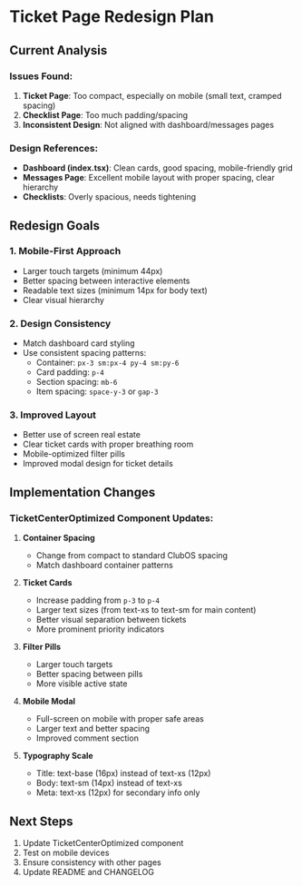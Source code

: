 # Ticket Page Redesign Plan

## Current Analysis

### Issues Found:
1. **Ticket Page**: Too compact, especially on mobile (small text, cramped spacing)
2. **Checklist Page**: Too much padding/spacing
3. **Inconsistent Design**: Not aligned with dashboard/messages pages

### Design References:
- **Dashboard (index.tsx)**: Clean cards, good spacing, mobile-friendly grid
- **Messages Page**: Excellent mobile layout with proper spacing, clear hierarchy
- **Checklists**: Overly spacious, needs tightening

## Redesign Goals

### 1. Mobile-First Approach
- Larger touch targets (minimum 44px)
- Better spacing between interactive elements
- Readable text sizes (minimum 14px for body text)
- Clear visual hierarchy

### 2. Design Consistency
- Match dashboard card styling
- Use consistent spacing patterns:
  - Container: `px-3 sm:px-4 py-4 sm:py-6`
  - Card padding: `p-4`
  - Section spacing: `mb-6`
  - Item spacing: `space-y-3` or `gap-3`

### 3. Improved Layout
- Better use of screen real estate
- Clear ticket cards with proper breathing room
- Mobile-optimized filter pills
- Improved modal design for ticket details

## Implementation Changes

### TicketCenterOptimized Component Updates:

1. **Container Spacing**
   - Change from compact to standard ClubOS spacing
   - Match dashboard container patterns

2. **Ticket Cards**
   - Increase padding from `p-3` to `p-4`
   - Larger text sizes (from text-xs to text-sm for main content)
   - Better visual separation between tickets
   - More prominent priority indicators

3. **Filter Pills**
   - Larger touch targets
   - Better spacing between pills
   - More visible active state

4. **Mobile Modal**
   - Full-screen on mobile with proper safe areas
   - Larger text and better spacing
   - Improved comment section

5. **Typography Scale**
   - Title: text-base (16px) instead of text-xs (12px)
   - Body: text-sm (14px) instead of text-xs
   - Meta: text-xs (12px) for secondary info only

## Next Steps
1. Update TicketCenterOptimized component
2. Test on mobile devices
3. Ensure consistency with other pages
4. Update README and CHANGELOG